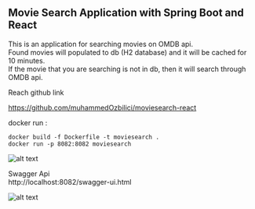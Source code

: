 ## Movie Search Application with Spring Boot and React

This is an application for searching movies on OMDB api.  
Found movies will populated to db (H2 database) and it will be cached for 10 minutes.  
If the movie that you are searching is not in db, then it will search through OMDB api.   

Reach github link

https://github.com/muhammedOzbilici/moviesearch-react


docker run :  

```
docker build -f Dockerfile -t moviesearch .  
docker run -p 8082:8082 moviesearch  
```


![alt text](https://user-images.githubusercontent.com/7340804/67681741-f7db3c80-f99e-11e9-81ad-487f652fed59.png)

Swagger Api  
http://localhost:8082/swagger-ui.html


![alt text](https://user-images.githubusercontent.com/7340804/67681751-fc9ff080-f99e-11e9-89cf-dbbc3126d4ce.png)


